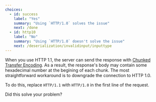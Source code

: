 ```yaml
---
choices:
  - id: success
    label: "Yes"
    summary: "Using `HTTP/1.0` solves the issue"
    next: /done
  - id: http10
    label: "No"
    summary: "Using `HTTP/1.0` doesn't solve the issue"
    next: /deserialization/invalidinput/inputtype
---
```


When you use HTTP 1.1, the server can send the response with [Chunked Transfer Encoding](https://en.wikipedia.org/wiki/Chunked_transfer_encoding).
As a result, the response's body may contain some hexadecimal number at the begining of each chunk.
The most straightforward workaround is to downgrade the connection to HTTP 1.0.

To do this, replace `HTTP/1.1` with `HTTP/1.0` in the first line of the request.

Did this solve your problem?
